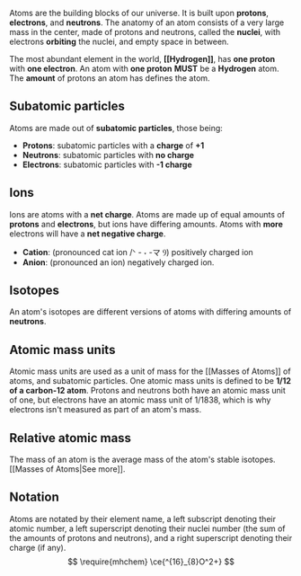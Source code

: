 Atoms are the building blocks of our universe. It is built upon **protons**, **electrons**, and **neutrons**. The anatomy of an atom consists of a very large mass in the center, made of protons and neutrons, called the **nuclei**, with electrons **orbiting** the nuclei, and empty space in between.

The most abundant element in the world, **[[Hydrogen]]**, has **one proton** with **one electron**. An atom with **one proton** **MUST** be a **Hydrogen** atom. The **amount** of protons an atom has defines the atom.
## Subatomic particles
Atoms are made out of **subatomic particles**, those being: 
* **Protons**: subatomic particles with a **charge** of **+1**
* **Neutrons**: subatomic particles with **no charge**
* **Electrons**: subatomic particles with **-1 charge** 
## Ions
Ions are atoms with a **net charge**. Atoms are made up of equal amounts of **protons** and **electrons**, but ions have differing amounts. Atoms with **more** electrons will have a **net negative charge**. 
* **Cation**: (pronounced cat ion /ᐠ - ˕ -マ Ⳋ) positively charged ion
* **Anion**: (pronounced an ion) negatively charged ion.
## Isotopes
An atom's isotopes are different versions of atoms with differing amounts of **neutrons**. 
## Atomic mass units
Atomic mass units are used as a unit of mass for the [[Masses of Atoms]] of atoms, and subatomic particles. One atomic mass units is defined to be **1/12 of a carbon-12 atom**. Protons and neutrons both have an atomic mass unit of one, but electrons have an atomic mass unit of 1/1838, which is why electrons isn't measured as part of an atom's mass.
## Relative atomic mass
The mass of an atom is the average mass of the atom's stable isotopes. [[Masses of Atoms|See more]].
## Notation
Atoms are notated by their element name, a left subscript denoting their atomic number, a left superscript denoting their nuclei number (the sum of the amounts of protons and neutrons), and a right superscript denoting their charge (if any).
$$
\require{mhchem}
\ce{^{16}_{8}O^2+}
$$